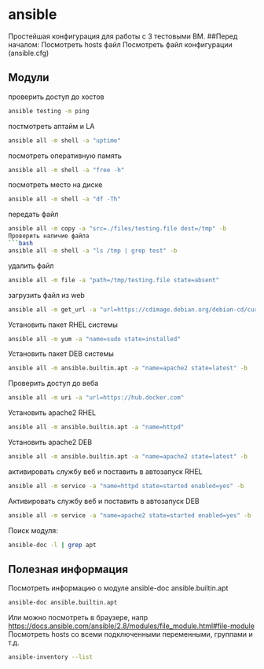 # ansible
Простейшая конфигурация для работы с 3 тестовыми ВМ.
##Перед началом:
Посмотреть hosts файл
Посмотреть файл конфигурации (ansible.cfg)
## Модули
проверить доступ до хостов
```bash
ansible testing -m ping
```
постмотреть аптайм и LA
```bash
ansible all -m shell -a "uptime"
```
посмотреть оперативную память
```bash
ansible all -m shell -a "free -h"
```
посмотреть место на диске
```bash
ansible all -m shell -a "df -Th"
```
передать файл
```bash
ansible all -m copy -a "src=./files/testing.file dest=/tmp" -b
Проверить наличие файла
```bash
ansible all -m shell -a "ls /tmp | grep test" -b
```
удалить файл
```bash
ansible all -m file -a "path=/tmp/testing.file state=absent"
```
загрузить файл из web
```bash
ansible all -m get_url -a "url=https://cdimage.debian.org/debian-cd/current/amd64/iso-cd/debian-12.9.0-amd64-netinst.iso dest=/tmp" -b
```
Установить пакет RHEL системы
```bash
ansible all -m yum -a "name=sudo state=installed"
```
Установить пакет DEB системы
```bash
ansible all -m ansible.builtin.apt -a "name=apache2 state=latest" -b
```
Проверить доступ до веба
```bash
ansible all -m uri -a "url=https://hub.docker.com"
```
Установить apache2 RHEL
```bash
ansible all -m ansible.builtin.apt -a "name=httpd"
```
Установить apache2 DEB
```bash
ansible all -m ansible.builtin.apt -a "name=apache2 state=latest" -b
```
активировать службу веб и поставить в автозапуск RHEL
```bash
ansible all -m service -a "name=httpd state=started enabled=yes" -b
```
Активировать службу веб и поставить в автозапуск DEB 
```bash
ansible all -m service -a "name=apache2 state=started enabled=yes" -b
```
Поиск модуля:
```bash
ansible-doc -l | grep apt
```

## Полезная информация
Посмотреть информацию о модуле ansible-doc ansible.builtin.apt
```bash
ansible-doc ansible.builtin.apt
```
Или можно посмотреть в браузере, напр https://docs.ansible.com/ansible/2.8/modules/file_module.html#file-module
Посмотреть hosts со всеми подключенными переменными, группами и т.д.
```bash
ansible-inventory --list
```